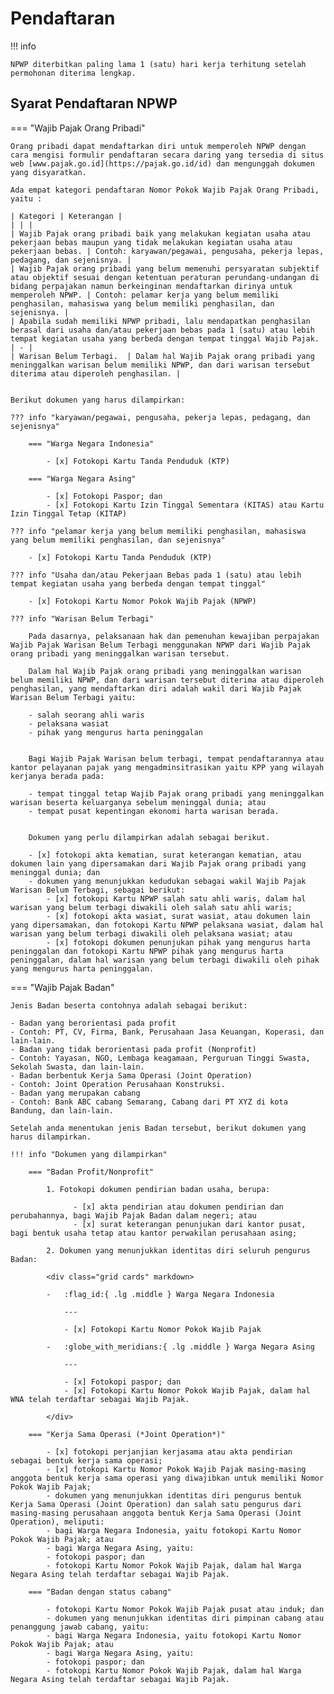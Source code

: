 # Pendaftaran

!!! info

    NPWP diterbitkan paling lama 1 (satu) hari kerja terhitung setelah permohonan diterima lengkap.

## Syarat Pendaftaran NPWP

=== "Wajib Pajak Orang Pribadi"

    Orang pribadi dapat mendaftarkan diri untuk memperoleh NPWP dengan cara mengisi formulir pendaftaran secara daring yang tersedia di situs web [www.pajak.go.id](https://pajak.go.id/id) dan mengunggah dokumen yang disyaratkan.

    Ada empat kategori pendaftaran Nomor Pokok Wajib Pajak Orang Pribadi, yaitu :

    | Kategori | Keterangan |
    | | |
    | Wajib Pajak orang pribadi baik yang melakukan kegiatan usaha atau pekerjaan bebas maupun yang tidak melakukan kegiatan usaha atau pekerjaan bebas. | Contoh: karyawan/pegawai, pengusaha, pekerja lepas, pedagang, dan sejenisnya. |
    | Wajib Pajak orang pribadi yang belum memenuhi persyaratan subjektif atau objektif sesuai dengan ketentuan peraturan perundang-undangan di bidang perpajakan namun berkeinginan mendaftarkan dirinya untuk memperoleh NPWP. | Contoh: pelamar kerja yang belum memiliki penghasilan, mahasiswa yang belum memiliki penghasilan, dan sejenisnya. |
    | Apabila sudah memiliki NPWP pribadi, lalu mendapatkan penghasilan berasal dari usaha dan/atau pekerjaan bebas pada 1 (satu) atau lebih tempat kegiatan usaha yang berbeda dengan tempat tinggal Wajib Pajak. | - |
    | Warisan Belum Terbagi.  | Dalam hal Wajib Pajak orang pribadi yang meninggalkan warisan belum memiliki NPWP, dan dari warisan tersebut diterima atau diperoleh penghasilan. |


    Berikut dokumen yang harus dilampirkan:

    ??? info "karyawan/pegawai, pengusaha, pekerja lepas, pedagang, dan sejenisnya"

        === "Warga Negara Indonesia"

            - [x] Fotokopi Kartu Tanda Penduduk (KTP)

        === "Warga Negara Asing"

            - [x] Fotokopi Paspor; dan
            - [x] Fotokopi Kartu Izin Tinggal Sementara (KITAS) atau Kartu Izin Tinggal Tetap (KITAP)

    ??? info "pelamar kerja yang belum memiliki penghasilan, mahasiswa yang belum memiliki penghasilan, dan sejenisnya"

        - [x] Fotokopi Kartu Tanda Penduduk (KTP)

    ??? info "Usaha dan/atau Pekerjaan Bebas pada 1 (satu) atau lebih tempat kegiatan usaha yang berbeda dengan tempat tinggal"

        - [x] Fotokopi Kartu Nomor Pokok Wajib Pajak (NPWP)

    ??? info "Warisan Belum Terbagi"

        Pada dasarnya, pelaksanaan hak dan pemenuhan kewajiban perpajakan Wajib Pajak Warisan Belum Terbagi menggunakan NPWP dari Wajib Pajak orang pribadi yang meninggalkan warisan tersebut.

        Dalam hal Wajib Pajak orang pribadi yang meninggalkan warisan belum memiliki NPWP, dan dari warisan tersebut diterima atau diperoleh penghasilan, yang mendaftarkan diri adalah wakil dari Wajib Pajak Warisan Belum Terbagi yaitu:

        - salah seorang ahli waris
        - pelaksana wasiat
        - pihak yang mengurus harta peninggalan
         

        Bagi Wajib Pajak Warisan belum terbagi, tempat pendaftarannya atau kantor pelayanan pajak yang mengadminsitrasikan yaitu KPP yang wilayah kerjanya berada pada:

        - tempat tinggal tetap Wajib Pajak orang pribadi yang meninggalkan warisan beserta keluarganya sebelum meninggal dunia; atau
        - tempat pusat kepentingan ekonomi harta warisan berada.
         

        Dokumen yang perlu dilampirkan adalah sebagai berikut.

        - [x] fotokopi akta kematian, surat keterangan kematian, atau dokumen lain yang dipersamakan dari Wajib Pajak orang pribadi yang meninggal dunia; dan
        - dokumen yang menunjukkan kedudukan sebagai wakil Wajib Pajak Warisan Belum Terbagi, sebagai berikut:
            - [x] fotokopi Kartu NPWP salah satu ahli waris, dalam hal warisan yang belum terbagi diwakili oleh salah satu ahli waris;
            - [x] fotokopi akta wasiat, surat wasiat, atau dokumen lain yang dipersamakan, dan fotokopi Kartu NPWP pelaksana wasiat, dalam hal warisan yang belum terbagi diwakili oleh pelaksana wasiat; atau
            - [x] fotokopi dokumen penunjukan pihak yang mengurus harta peninggalan dan fotokopi Kartu NPWP pihak yang mengurus harta peninggalan, dalam hal warisan yang belum terbagi diwakili oleh pihak yang mengurus harta peninggalan.

=== "Wajib Pajak Badan"

    Jenis Badan beserta contohnya adalah sebagai berikut:

    - Badan yang berorientasi pada profit
    - Contoh: PT, CV, Firma, Bank, Perusahaan Jasa Keuangan, Koperasi, dan lain-lain.
    - Badan yang tidak berorientasi pada profit (Nonprofit)
    - Contoh: Yayasan, NGO, Lembaga keagamaan, Perguruan Tinggi Swasta, Sekolah Swasta, dan lain-lain.
    - Badan berbentuk Kerja Sama Operasi (Joint Operation)
    - Contoh: Joint Operation Perusahaan Konstruksi.
    - Badan yang merupakan cabang
    - Contoh: Bank ABC cabang Semarang, Cabang dari PT XYZ di kota Bandung, dan lain-lain.

    Setelah anda menentukan jenis Badan tersebut, berikut dokumen yang harus dilampirkan.

    !!! info "Dokumen yang dilampirkan"

        === "Badan Profit/Nonprofit"

            1. Fotokopi dokumen pendirian badan usaha, berupa:

                  - [x] akta pendirian atau dokumen pendirian dan perubahannya, bagi Wajib Pajak Badan dalam negeri; atau
                  - [x] surat keterangan penunjukan dari kantor pusat, bagi bentuk usaha tetap atau kantor perwakilan perusahaan asing;
  
            2. Dokumen yang menunjukkan identitas diri seluruh pengurus Badan:
            
            <div class="grid cards" markdown>

            -   :flag_id:{ .lg .middle } Warga Negara Indonesia

                ---

                - [x] Fotokopi Kartu Nomor Pokok Wajib Pajak
  
            -   :globe_with_meridians:{ .lg .middle } Warga Negara Asing

                ---

                - [x] Fotokopi paspor; dan
                - [x] Fotokopi Kartu Nomor Pokok Wajib Pajak, dalam hal WNA telah terdaftar sebagai Wajib Pajak.

            </div>            

        === "Kerja Sama Operasi (*Joint Operation*)"

            - [x] fotokopi perjanjian kerjasama atau akta pendirian sebagai bentuk kerja sama operasi;
            - [x] fotokopi Kartu Nomor Pokok Wajib Pajak masing-masing anggota bentuk kerja sama operasi yang diwajibkan untuk memiliki Nomor Pokok Wajib Pajak;
            - dokumen yang menunjukkan identitas diri pengurus bentuk Kerja Sama Operasi (Joint Operation) dan salah satu pengurus dari masing-masing perusahaan anggota bentuk Kerja Sama Operasi (Joint Operation), meliputi: 
            - bagi Warga Negara Indonesia, yaitu fotokopi Kartu Nomor Pokok Wajib Pajak; atau
            - bagi Warga Negara Asing, yaitu:
            - fotokopi paspor; dan
            - fotokopi Kartu Nomor Pokok Wajib Pajak, dalam hal Warga Negara Asing telah terdaftar sebagai Wajib Pajak.

        === "Badan dengan status cabang"

            - fotokopi Kartu Nomor Pokok Wajib Pajak pusat atau induk; dan
            - dokumen yang menunjukkan identitas diri pimpinan cabang atau penanggung jawab cabang, yaitu:
            - bagi Warga Negara Indonesia, yaitu fotokopi Kartu Nomor Pokok Wajib Pajak; atau
            - bagi Warga Negara Asing, yaitu:
            - fotokopi paspor; dan
            - fotokopi Kartu Nomor Pokok Wajib Pajak, dalam hal Warga Negara Asing telah terdaftar sebagai Wajib Pajak.

